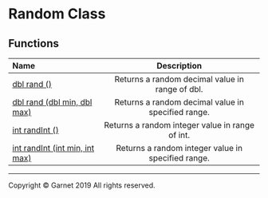 # Random Class

## Functions

|Name|Description|
|:-|:-:|
|[dbl rand ()](https://github.com/Garnet3106/chestnut/blob/develop/docs/en/releases/ches0/library/System/Random/rand().md)|Returns a random decimal value in range of dbl.|
|[dbl rand (dbl min, dbl max)](https://github.com/Garnet3106/chestnut/blob/develop/docs/en/releases/ches0/library/System/Random/rand(dbl,dbl).md)|Returns a random decimal value in specified range.|
|[int randInt ()](https://github.com/Garnet3106/chestnut/blob/develop/docs/en/releases/ches0/library/System/Random/randInt().md)|Returns a random integer value in range of int.|
|[int randInt (int min, int max)](https://github.com/Garnet3106/chestnut/blob/develop/docs/en/releases/ches0/library/System/Random/randInt(int,int).md)|Returns a random integer value in specified range.|

---

Copyright © Garnet 2019 All rights reserved.
